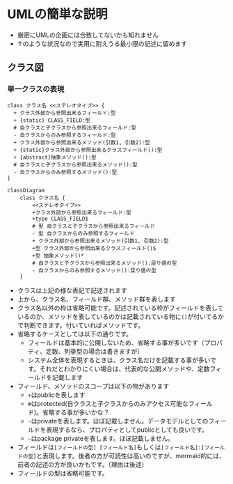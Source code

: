 # UMLの簡単な説明

- 厳密にUMLの企画には合致してないかも知れません
- ↑のような状況なので実用に耐えうる最小限の記述に留めます

## クラス図

### 単一クラスの表現

```uml
class クラス名 <<ステレオタイプ>> {
  + クラス外部から参照出来るフィールド:型
  + {static} CLASS_FIELD:型
  # 自クラスと子クラスから参照出来るフィールド:型
  - 自クラスからのみ参照するフィールド:型
  + クラス外部から参照出来るメソッド(引数1, 引数2):型
  + {static}クラス外部から参照出来るクラスフィールド():型
  + {abstract}抽象メソッド():型
  # 自クラスと子クラスから参照出来るメソッド():型
  - 自クラスからのみ参照するメソッド():型
}
```

```mermaid
classDiagram
    class クラス名 {
        <<ステレオタイプ>>
        +クラス外部から参照出来るフィールド:型
        +type CLASS_FIELD$
        # 型 自クラスと子クラスから参照出来るフィールド
        - 型 自クラスからのみ参照するフィールド
        + クラス外部から参照出来るメソッド(引数1, 引数2):型
        +型 クラス外部から参照出来るクラスフィールド()$
        +型 抽象メソッド()*
        # 自クラスと子クラスから参照出来るメソッド():戻り値の型
        - 自クラスからのみ参照するメソッド():戻り値の型
    }
```

- クラスは上記の様な表記で記述されます
- 上から、クラス名、フィールド群、メソッド群を表します
- クラス名以外の枠は省略可能です。記述されている枠がフィールドを表しているのか、メソッドを表しているのかは記載されている物に```()```が付いてるかで判断できます。付いていればメソッドです。
- 省略するケースとしては以下の通りです。
  - フィールドは基本的に公開しないため、省略する事が多いです（プロパティ、定数、列挙型の場合は書きますが）
  - システム全体を表現するときは、クラス名だけを記載する事が多いです。それだとわかりにくい場合は、代表的な公開メソッドや、定数フィールドを記載します
- フィールド、メソッドのスコープは以下の物があります
  - ```+```はpublicを表します
  - ```#```はprotected(自クラスと子クラスからのみアクセス可能なフィールド)。省略する事が多いかな？
  - ```-```はprivateを表します。ほぼ記載しません。データモデルとしてのフィールドを表現するなら、プロパティとしてpublicとしても良いです。
  - ```~```はpackage privateを表します。ほぼ記載しません。
- フィールドは```[フィールドの型] [フィールド名]```もしくは```[フィールド名]:[フィールドの型]```と表現します。後者の方が可読性は高いのですが、mermaid的には、前者の記述の方が良いかもです。（理由は後述）
- フィールドの型は省略可能です。
 
